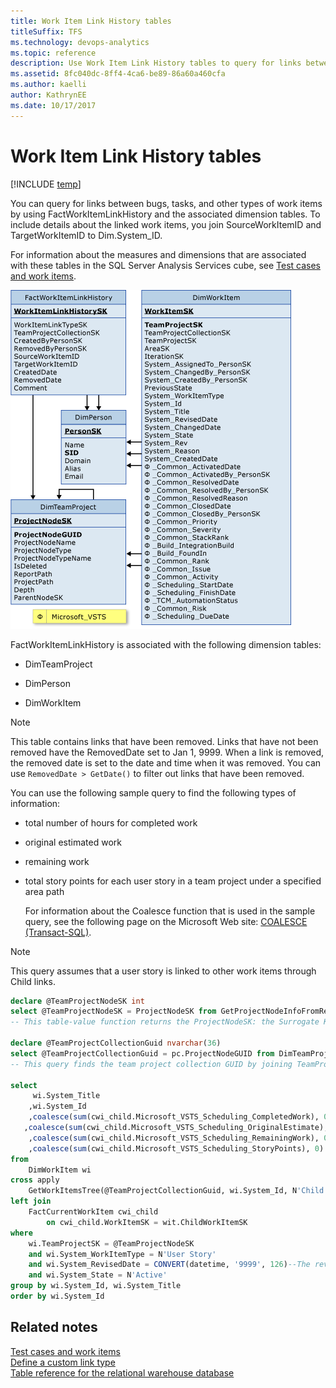 ```yaml
---
title: Work Item Link History tables
titleSuffix: TFS 
ms.technology: devops-analytics
ms.topic: reference
description: Use Work Item Link History tables to query for links between bugs, tasks, and other types of work items.
ms.assetid: 8fc040dc-8ff4-4ca6-be89-86a60a460cfa
ms.author: kaelli
author: KathrynEE
ms.date: 10/17/2017
---
```



# Work Item Link History tables
[!INCLUDE [temp](../includes/tfs-report-platform-version.md)]

You can query for links between bugs, tasks, and other types of work items by using FactWorkItemLinkHistory and the associated dimension tables. To include details about the linked work items, you join SourceWorkItemID and TargetWorkItemID to Dim.System_ID.  
  
 For information about the measures and dimensions that are associated with these tables in the SQL Server Analysis Services cube, see [Test cases and work items](perspective-test-analyze-report-work.md).  
  
 ![Fact Table for Links between Work Items](media/teamproj_worklinkhistory.png "TeamProj_WorkLinkHistory")  
  
 FactWorkItemLinkHistory is associated with the following dimension tables:  
  
-   DimTeamProject  
  
-   DimPerson  
  
-   DimWorkItem  
  
> [!NOTE]
>  This table contains links that have been removed. Links that have not been removed have the RemovedDate set to Jan 1, 9999. When a link is removed, the removed date is set to the date and time when it was removed. You can use `RemovedDate > GetDate()` to filter out links that have been removed.  
  
 You can use the following sample query to find the following types of information:  
  
- total number of hours for completed work  
  
- original estimated work  
  
- remaining work  
  
- total story points for each user story in a team project under a specified area path  
  
  For information about the Coalesce function that is used in the sample query, see the following page on the Microsoft Web site: [COALESCE (Transact-SQL)](https://go.microsoft.com/fwlink/?LinkId=178080).  
  
> [!NOTE]
>  This query assumes that a user story is linked to other work items through Child links.  
  
```sql
declare @TeamProjectNodeSK int  
select @TeamProjectNodeSK = ProjectNodeSK from GetProjectNodeInfoFromReportFolder(N'/TfsReports/VSTSDF/ProcessDev10')  
-- This table-value function returns the ProjectNodeSK: the Surrogate Key of a team project under a certain area path.  
  
declare @TeamProjectCollectionGuid nvarchar(36)  
select @TeamProjectCollectionGuid = pc.ProjectNodeGUID from DimTeamProject p inner join DimTeamProject pc on p.ParentNodeSK = pc.ProjectNodeSK where p.ProjectNodeSK = @TeamProjectNodeSK  
-- This query finds the team project collection GUID by joining TeamProject.ParentNodeSK to TeamProject.ProjectNodeSK  
  
select   
     wi.System_Title  
    ,wi.System_Id  
    ,coalesce(sum(cwi_child.Microsoft_VSTS_Scheduling_CompletedWork), 0) as Total_CompletedWork -- Finds the total number of hours of completed work.  
   ,coalesce(sum(cwi_child.Microsoft_VSTS_Scheduling_OriginalEstimate), 0) as Total_OriginalEstimate --Finds the total number of hours of original estimate.  
    ,coalesce(sum(cwi_child.Microsoft_VSTS_Scheduling_RemainingWork), 0) as Total_RemainingWork --Finds the total number of hours of remaining work.  
    ,coalesce(sum(cwi_child.Microsoft_VSTS_Scheduling_StoryPoints), 0) as Total_StoryPoints --Finds the total story points.  
from  
    DimWorkItem wi  
cross apply  
    GetWorkItemsTree(@TeamProjectCollectionGuid, wi.System_Id, N'Child', DEFAULT) wit   
left join          
    FactCurrentWorkItem cwi_child  
        on cwi_child.WorkItemSK = wit.ChildWorkItemSK  
where  
    wi.TeamProjectSK = @TeamProjectNodeSK   
    and wi.System_WorkItemType = N'User Story'  
    and wi.System_RevisedDate = CONVERT(datetime, '9999', 126)--The revised date of the work item is equal to today.  
    and wi.System_State = N'Active'  
group by wi.System_Id, wi.System_Title  
order by wi.System_Id  
```  
  
## Related notes 
 [Test cases and work items](perspective-test-analyze-report-work.md)   
 [Define a custom link type](../../reference/xml/define-custom-link-type.md)   
 [Table reference for the relational warehouse database](table-reference-relational-warehouse-database.md)
